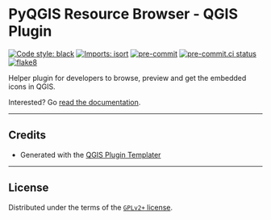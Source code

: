 # PyQGIS Resource Browser - QGIS Plugin

[![Code style: black](https://img.shields.io/badge/code%20style-black-000000.svg)](https://github.com/psf/black)
[![Imports: isort](https://img.shields.io/badge/%20imports-isort-%231674b1?style=flat&labelColor=ef8336)](https://pycqa.github.io/isort/)
[![pre-commit](https://img.shields.io/badge/pre--commit-enabled-brightgreen?logo=pre-commit&logoColor=white)](https://github.com/pre-commit/pre-commit)
[![pre-commit.ci status](https://results.pre-commit.ci/badge/github/Guts/qgis-plugin-resource-browser/main.svg)](https://results.pre-commit.ci/latest/github/Guts/qgis-plugin-resource-browser/main)
[![flake8](https://img.shields.io/badge/linter-flake8-green)](https://flake8.pycqa.org/)

Helper plugin for developers to browse, preview and get the embedded icons in QGIS.

Interested? Go [read the documentation](https://guts.github.io/qgis-plugin-resource-browser/).

----

## Credits

- Generated with the [QGIS Plugin Templater](https://oslandia.gitlab.io/qgis/template-qgis-plugin/)

----

## License

Distributed under the terms of the [`GPLv2+` license](LICENSE).
